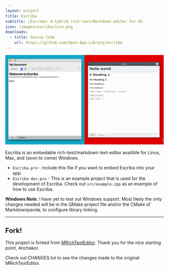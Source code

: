 ```yaml
---
layout: project
title: Escriba
subtitle: ¡Escriba! A hybrid rich-text/Markdown editor for Qt.
icon: /images/escriba/icon.png
downloads:
  - title: Source Code
    url: https://github.com/Open-App-Library/escriba
---
```


![Screenshot](/images/escriba/screenshot.png)

Escriba is an embedable rich-text/markdown text-editor availible for Linux, Mac, and (soon to come) Windows.

- `Escriba.pro` - include this file if you want to embed Escriba into your app.
- `Escriba-dev.pro` - This is an example project that is used for the development of Escriba. Check out `src/example.cpp` as an example of how to use Escriba.

**Windows Note**: I have yet to test out Windows support. Most likely the only changes needed will be in the QMake project file and/or the CMake of Markdownpanda, to configure library linking.

---

## Fork!

This project is forked from [MRichTextEditor](https://github.com/Anchakor/MRichTextEditor). Thank you for the nice starting point, Anchakor.

Check out CHANGES.txt to see the changes made to the original MRichTextEditor.
